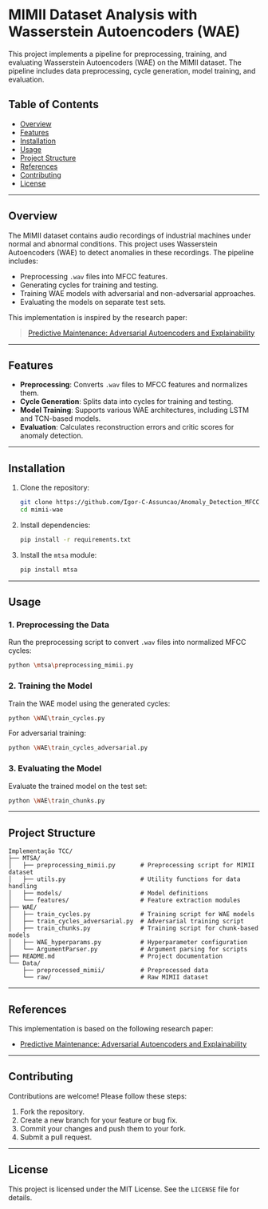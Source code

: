 # MIMII Dataset Analysis with Wasserstein Autoencoders (WAE)

This project implements a pipeline for preprocessing, training, and evaluating Wasserstein Autoencoders (WAE) on the MIMII dataset. The pipeline includes data preprocessing, cycle generation, model training, and evaluation.

## Table of Contents
- [Overview](#overview)
- [Features](#features)
- [Installation](#installation)
- [Usage](#usage)
- [Project Structure](#project-structure)
- [References](#references)
- [Contributing](#contributing)
- [License](#license)

---

## Overview

The MIMII dataset contains audio recordings of industrial machines under normal and abnormal conditions. This project uses Wasserstein Autoencoders (WAE) to detect anomalies in these recordings. The pipeline includes:
- Preprocessing `.wav` files into MFCC features.
- Generating cycles for training and testing.
- Training WAE models with adversarial and non-adversarial approaches.
- Evaluating the models on separate test sets.

This implementation is inspired by the research paper:
> [Predictive Maintenance: Adversarial Autoencoders and Explainability](https://www.researchgate.net/publication/373987684_Predictive_Maintenance_Adversarial_Autoencoders_and_Explainability)

---

## Features

- **Preprocessing**: Converts `.wav` files to MFCC features and normalizes them.
- **Cycle Generation**: Splits data into cycles for training and testing.
- **Model Training**: Supports various WAE architectures, including LSTM and TCN-based models.
- **Evaluation**: Calculates reconstruction errors and critic scores for anomaly detection.

---

## Installation

1. Clone the repository:
   ```bash
   git clone https://github.com/Igor-C-Assuncao/Anomaly_Detection_MFCC_TCC
   cd mimii-wae
   ```

2. Install dependencies:
   ```bash
   pip install -r requirements.txt
   ```

3. Install the `mtsa` module:
   ```bash
   pip install mtsa
   ```

---

## Usage

### 1. Preprocessing the Data
Run the preprocessing script to convert `.wav` files into normalized MFCC cycles:
```bash
python \mtsa\preprocessing_mimii.py
```

### 2. Training the Model
Train the WAE model using the generated cycles:
```bash
python \WAE\train_cycles.py
```

For adversarial training:
```bash
python \WAE\train_cycles_adversarial.py
```

### 3. Evaluating the Model
Evaluate the trained model on the test set:
```bash
python \WAE\train_chunks.py
```

---

## Project Structure

```
Implementação TCC/
├── MTSA/
│   ├── preprocessing_mimii.py       # Preprocessing script for MIMII dataset
│   ├── utils.py                     # Utility functions for data handling
│   ├── models/                      # Model definitions
│   └── features/                    # Feature extraction modules
├── WAE/
│   ├── train_cycles.py              # Training script for WAE models
│   ├── train_cycles_adversarial.py  # Adversarial training script
│   ├── train_chunks.py              # Training script for chunk-based models
│   ├── WAE_hyperparams.py           # Hyperparameter configuration
│   └── ArgumentParser.py            # Argument parsing for scripts
├── README.md                        # Project documentation
└── Data/
    ├── preprocessed_mimii/          # Preprocessed data
    └── raw/                         # Raw MIMII dataset
```

---

## References

This implementation is based on the following research paper:
- [Predictive Maintenance: Adversarial Autoencoders and Explainability](https://www.researchgate.net/publication/373987684_Predictive_Maintenance_Adversarial_Autoencoders_and_Explainability)

---

## Contributing

Contributions are welcome! Please follow these steps:
1. Fork the repository.
2. Create a new branch for your feature or bug fix.
3. Commit your changes and push them to your fork.
4. Submit a pull request.

---

## License

This project is licensed under the MIT License. See the `LICENSE` file for details.